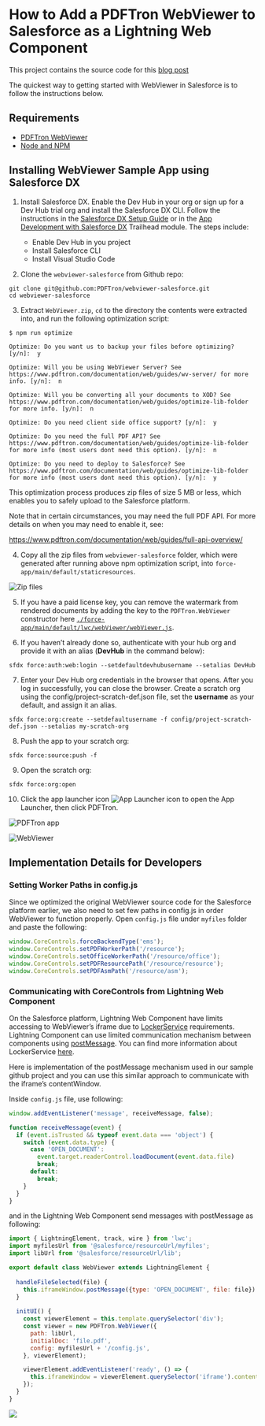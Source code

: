 # How to Add a PDFTron WebViewer to Salesforce as a Lightning Web Component
This project contains the source code for this [blog post](https://www.pdftron.com/blog/webviewer/add-pdf-viewer-editor-to-salesforce-as-lwc/)

The quickest way to getting started with WebViewer in Salesforce is to follow
the instructions below.

## Requirements

* [PDFTron WebViewer](https://www.pdftron.com/documentation/web/download)
* [Node and NPM](https://nodejs.org/en/)

## Installing WebViewer Sample App using Salesforce DX
1. Install Salesforce DX. Enable the Dev Hub in your org or sign up for a Dev Hub trial org and install the Salesforce DX CLI. Follow the instructions in the [Salesforce DX Setup Guide](https://developer.salesforce.com/docs/atlas.en-us.sfdx_setup.meta/sfdx_setup/sfdx_setup_intro.htm?search_text=trial%20hub%20org) or in the [App Development with Salesforce DX](https://trailhead.salesforce.com/modules/sfdx_app_dev) Trailhead module. The steps include:
   * Enable Dev Hub in you project
   * Install Salesforce CLI
   * Install Visual Studio Code

2. Clone the `webviewer-salesforce` from Github repo:
```
git clone git@github.com:PDFTron/webviewer-salesforce.git
cd webviewer-salesforce
```

3. Extract `WebViewer.zip`, `cd` to the directory the contents were extracted
into, and run the following optimization script:

```
$ npm run optimize

Optimize: Do you want us to backup your files before optimizing? [y/n]:  y

Optimize: Will you be using WebViewer Server? See https://www.pdftron.com/documentation/web/guides/wv-server/ for more info. [y/n]:  n

Optimize: Will you be converting all your documents to XOD? See https://www.pdftron.com/documentation/web/guides/optimize-lib-folder for more info. [y/n]:  n

Optimize: Do you need client side office support? [y/n]:  y

Optimize: Do you need the full PDF API? See https://www.pdftron.com/documentation/web/guides/optimize-lib-folder for more info (most users dont need this option). [y/n]:  n

Optimize: Do you need to deploy to Salesforce? See https://www.pdftron.com/documentation/web/guides/optimize-lib-folder for more info (most users dont need this option). [y/n]:  y
```

This optimization process produces zip files of size 5 MB or less, which enables
you to safely upload to the Salesforce platform.

Note that in certain circumstances, you may need the full PDF API. For more
details on when you may need to enable it, see:

https://www.pdftron.com/documentation/web/guides/full-api-overview/

4. Copy all the zip files from `webviewer-salesforce` folder, which were generated after running above npm optimization script, into `force-app/main/default/staticresources`.

![Zip files][zip_files]

5. If you have a paid license key, you can remove the watermark from rendered
documents by adding the key to the `PDFTron.WebViewer` constructor here
[`./force-app/main/default/lwc/webViewer/webViewer.js`](./force-app/main/default/lwc/webViewer/webViewer.js#L53).

6. If you haven’t already done so, authenticate with your hub org and provide it with an alias (**DevHub** in the command below):
```
sfdx force:auth:web:login --setdefaultdevhubusername --setalias DevHub
```

7. Enter your Dev Hub org credentials in the browser that opens. After you log in successfully, you can close the browser. Create a scratch org using the config/project-scratch-def.json file, set the **username** as your default, and assign it an alias.
```
sfdx force:org:create --setdefaultusername -f config/project-scratch-def.json --setalias my-scratch-org
```

8. Push the app to your scratch org:
```
sfdx force:source:push -f
```

9. Open the scratch org:
```
sfdx force:org:open
```

10. Click the app launcher icon ![App Launcher icon][app_launcher] to open the App Launcher, then click PDFTron.

![PDFTron app][pdftron_app]

![WebViewer][webviewer]

## Implementation Details for Developers
### Setting Worker Paths in config.js
Since we optimized the original WebViewer source code for the Salesforce platform earlier, we also need to set few paths in config.js in order WebViewer to function properly. Open `config.js` file under `myfiles` folder and paste the following:
```js
window.CoreControls.forceBackendType('ems');
window.CoreControls.setPDFWorkerPath('/resource');
window.CoreControls.setOfficeWorkerPath('/resource/office');
window.CoreControls.setPDFResourcePath('/resource/resource');
window.CoreControls.setPDFAsmPath('/resource/asm');
```

### Communicating with CoreControls from Lightning Web Component
On the Salesforce platform, Lightning Web Component have limits accessing to WebViewer’s iframe due to [LockerService](https://developer.salesforce.com/blogs/developer-relations/2017/02/lockerservice-lightning-container-third-party-libraries-lightning-components.html) requirements. Lightning Component can use limited communication mechanism between components using [postMessage](https://developer.mozilla.org/en-US/docs/Web/API/Window/postMessage). You can find more information about LockerService [here](https://developer.salesforce.com/blogs/developer-relations/2017/02/lockerservice-lightning-container-third-party-libraries-lightning-components.html). 

Here is implementation of the postMessage mechanism used in our sample github project and you can use this similar approach to communicate with the iframe’s contentWindow.

Inside `config.js` file, use following:
```js
window.addEventListener('message', receiveMessage, false);

function receiveMessage(event) {
  if (event.isTrusted && typeof event.data === 'object') {
    switch (event.data.type) {
      case 'OPEN_DOCUMENT':
        event.target.readerControl.loadDocument(event.data.file)
        break;
      default:
        break;
    }
  }
}
```
and in the Lightning Web Component send messages with postMessage as following:

```js
import { LightningElement, track, wire } from 'lwc';
import myfilesUrl from '@salesforce/resourceUrl/myfiles';
import libUrl from '@salesforce/resourceUrl/lib';

export default class WebViewer extends LightningElement {
  
  handleFileSelected(file) {
    this.iframeWindow.postMessage({type: 'OPEN_DOCUMENT', file: file})
  }
  
  initUI() {
    const viewerElement = this.template.querySelector('div');
    const viewer = new PDFTron.WebViewer({
      path: libUrl,
      initialDoc: 'file.pdf',
      config: myfilesUrl + '/config.js',
    }, viewerElement);

    viewerElement.addEventListener('ready', () => {
      this.iframeWindow = viewerElement.querySelector('iframe').contentWindow
    });
  }
}
```

[zip_files]: misc/files.png "Zip files"
[pdftron_app]: misc/pdftron_app.png "PDFTron app"
[webviewer]: misc/webviewer.png "WebViewer"
[app_launcher]: misc/app_launcher.png "App Launcher"
![](https://onepixel.pdftron.com/webviewer-salesforce)
